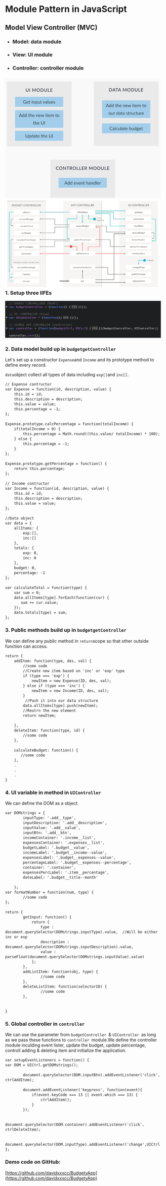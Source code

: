 # Module Pattern in JavaScript

## Model View Controller \(MVC\)

* ### Model: data module
* ### View: UI module
* ### Controller: controller module

### ![](/assets/js-25)![](/assets/js-29)1. Setup three IIFEs

![](/assets/js-31)

### 2. Data model build up in `budgetgetController`

Let's set up a constructor `Expense`and `Income` and its prototype method to define every record.

`data`object collect all types of data including `exp[]`and `inc[]`.

```
// Expense contructor
var Expense = function(id, description, value) {
    this.id = id;
    this.description = description;
    this.value = value;
    this.percentage = -1;
};

Expense.prototype.calcPercentage = function(totalIncome) {
    if(totalIncome > 0) {
        this.percentage = Math.round((this.value/ totalIncome) * 100);
    } else {
        this.percentage = -1;
    }
};

Expense.prototype.getPercentage = function() {
    return this.percentage;
};

// Income contructor
var Income = function(id, description, value) {
    this.id = id;
    this.description = description;
    this.value = value;
};

//Data object
var data = {
    allItems: {
        exp:[],
        inc:[]
    },
    totals: {
        exp: 0,
        inc: 0
    },
    budget: 0,
    percentage: -1
};

var calculateTotal = function(type) {
    var sum = 0;
    data.allItems[type].forEach(function(cur) {
       sum += cur.value; 
    });
    data.totals[type] = sum;
};
```

### 3. Public methods build up in `budgetgetController`

We can define any public method in `return`scope so that other outside function can access.

```
return {
    addItem: function(type, des, val) {
        //some code
        //Create new item based on 'inc' or 'exp' type
        if (type === 'exp') {
            newItem = new Expense(ID, des, val);
        } else if (type === 'inc') {
            newItem = new Income(ID, des, val);
        }
         //Push it into our data structure
        data.allItems[type].push(newItem);
        //Reutrn the new element
        return newItem;

    },
    deleteItem: function(type, id) {
        //some code
    },

    calculateBudget: function() {
       //some code
    },
    .
    .
    .
}
```

### 4. UI variable in method in `UIController`

We can define the DOM as a object.

```
var DOMstrings = {
        inputType: '.add__type',
        inputDescription: '.add__description',
        inputValue: '.add__value',
        inputBtn: '.add__btn',
        incomeContainer: '.income__list',
        expensesContainer: '.expenses__list',
        budgetLabel: '.budget__value',
        incomeLabel: '.budget__income--value',
        expensesLabel: '.budget__expenses--value',
        percentageLabel: '.budget__expenses--percentage',
        container: '.container',
        expensesPercLabel: '.item__percentage',
        dateLabel: '.budget__title--month'

    };
var formatNumber = function(num, type) {
        //some code
};

return {
        getInput: function() {
            return {
                type : document.querySelector(DOMstrings.inputType).value,  //Will be either inc or exp
                description : document.querySelector(DOMstrings.inputDescription).value,
                value : parseFloat(document.querySelector(DOMstrings.inputValue).value)
            };
        },
        addListItem: function(obj, type) {
                //some code
        },
        deleteListItem: function(selectorID) {
                //some code
        },
        

}
```

### 5. Global controller in `controller`

We can use the parameter from `budgetController `& `UIController `as long as we pass these functions to `controller `module.We define the controller module inculding event lister, update the budget, update percentage, controll adding & deleting item and initialize the application.

```
var setupEventListeners = function() {
var DOM = UICtrl.getDOMstrings();
        
        document.querySelector(DOM.inputBtn).addEventListener('click', ctrlAddItem);
        
        document.addEventListener('keypress', function(event){
            if(event.keyCode === 13 || event.which === 13) {
                ctrlAddItem();
            }
        });
        
        document.querySelector(DOM.container).addEventListener('click', ctrlDeleteItem);
        
        document.querySelector(DOM.inputType).addEventListener('change',UICtrl.changedType);
};
```



### Demo code on GitHub:

[https://github.com/davidxxxcc/BudgetyApp](https://github.com/davidxxxcc/BudgetyApp)

